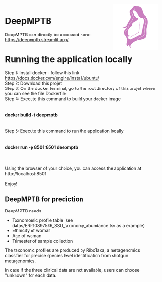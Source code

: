 <img align="right" src="datas/logo.png" width="150" alt="DeepMPTB logo"/>

# DeepMPTB

DeepMPTB can directly be accessed here: https://deepmptb.streamlit.app/

# Running the application locally
Step 1: Install docker - follow this link https://docs.docker.com/engine/install/ubuntu/ </br>
Step 2: Download this projet </br>
Step 3: On the docker terminal, go to the root directory of this projet where you can see the file Dockerfile </br>
Step 4: Execute this command to build your docker image </br>
&nbsp;&nbsp;<h4>docker build -t deepmptb</h4></br>
Step 5: Execute this command to run the application locally </br>
&nbsp;&nbsp;<h4>docker run -p 8501:8501 deepmptb</h4></br>
</br>
Using the browser of your choice, you can access the application at http://localhost:8501 </br>
</br>
Enjoy! </br>

## DeepMPTB for prediction

DeepMPTB needs
- Taxnomomic profile table (see datas/ERR10897566_SSU_taxonomy_abundance.tsv as a example)
- Ethnicity of woman
- Age of woman 
- Trimester of sample collection

The taxonomic profiles are produced by RiboTaxa, a metagenomics classifier for precise species level identification from shotgun metagenomics.

In case if the three clinical data are not available, users can choose "unknown" for each data.
